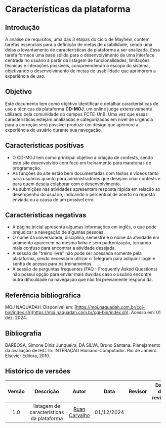 # Características da plataforma

## Introdução

A análise de requisitos, uma das 3 etapas do ciclo de Mayhew, contem tarefas essenciais para a definição de metas de usabilidade, 
sendo uma delas o levantamento de características da plataforma a ser analizada. 
Essa tarefa fornece uma base sólida para o desenvolvimento de uma interface centrada no usuário a partir da listagem de funcionalidades, limitações técnicas e interações possiveis,
compreendendo o escopo do sistema, objetivando o desenvolvimento de metas de usabilidade que aprimorem a experiência de uso.

## Objetivo

Este documento tem como objetivo identificar e detalhar características de uso e técnicas da plataforma **CD-MOJ**, um online judge extensivamente utilizado pela comunidade do campus FCTE-UnB. 
Uma vez que essas características estejam analizadas e categorizadas em nível de urgência para a correção
será possível produzir um design que aprimore a experiência do usuário durante sua navegação.

## Características positívas

- O CD-MOJ tem como principal objetivo a criação de contests, sendo este site desenvolvido com foco em 
treinamento para maratonas de programação.
- As funções do site estão bem documentadas com textos e vídeos tanto para usuários 
quanto para administradores que desejam criar contests e para quem deseja colaborar com o desenvolvimento.
- As submições nas atividades apresentam resposta rápida em relação ao desempenho do usuário, 
indicando o percentual de acerto na reposta enviada ou a causa de um possível erro.

## Características negativas

- A página inicial apresenta algumas informações em inglês, o que pode prejudicar a navegação de algumas pessoas.
- O nome da universidade, disciplina, semestre e o nome da atividade em adamento aparecem na mesma linha e
sem padronização, tornando mais confuso para encontrar a atividade desejada.
- A sessão de "treino livre" não pode ser acessada somente pela plataforma,
 sendo necessário utilizar o Telegram para adiquirir login e senha de acesso para os treinamentos.
- A sessão de perguntas frequentes (FAQ - Frequently Asked Questions) não possui opção para enviar mais 
duvidas caso o usuário encontre outra dificuldade na navegação que não foi previamente respondida.

## Referência bibliográfica

MOJ NAQUADAH. Disponível em: [https://moj.naquadah.com.br/cgi-bin/index.sh](https://moj.naquadah.com.br/cgi-bin/index.sh). Acesso em: 01 dez. 2024.

## Bibliografia

BARBOSA, Simone Diniz Junqueira; DA SILVA, Bruno Santana. Planejamento da
avaliação de IHC. In: INTERAÇÃO Humano-Computador. Rio de Janeiro: Elsevier
 Editora, 2010.

## Histórico de versões

| Versão |               Descrição                |   Autor    |    Data    |    Revisor     | Data de revisão |
| :----: | :------------------------------------: | :--------: | :--------: | :------------: | :-------------: |
|  1.0   | listagem de características da plataforma | [Ruan Carvalho](https://github.com/Ruan-Carvalho) | 01/12/2024 |   |    |